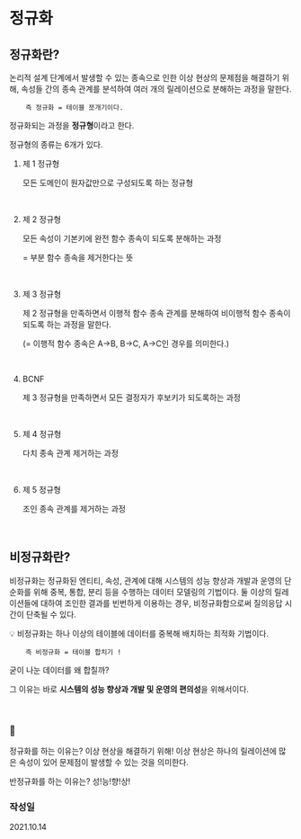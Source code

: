 # 정규화

## 정규화란?

논리적 설계 단계에서 발생할 수 있는 종속으로 인한 이상 현상의 문제점을 해결하기 위해, 속성들 간의 종속 관계를 분석하여 여러 개의 릴레이션으로 분해하는 과정을 말한다.

        즉 정규화 = 테이블 쪼개기이다.

정규화되는 과정을 **정규형**이라고 한다.

정규형의 종류는 6개가 있다.

1. 제 1 정규형
    
    모든 도메인이 원자값만으로 구성되도록 하는 정규형 

<br>
    
2. 제 2 정규형
    
    모든 속성이 기본키에 완전 함수 종속이 되도록 분해하는 과정
    
    = 부분 함수 종속을 제거한다는 뜻

<br>
    
3. 제 3 정규형
    
    제 2 정규형을 만족하면서 이행적 함수 종속 관계를 분해하여 비이행적 함수 종속이 되도록 하는 과정을 말한다.
    
    (= 이행적 함수 종속은 A→B, B→C, A→C인 경우를 의미한다.)
<br>
    
4. BCNF
    
    제 3 정규형을 만족하면서 모든 결정자가 후보키가 되도록하는 과정
<br>
    
5. 제 4 정규형
    
    다치 종속 관계 제거하는 과정
<br>
    
6. 제 5 정규형
    
    조인 종속 관계를 제거하는 과정

<br>


## 비정규화란?

비정규화는 정규화된 엔티티, 속성, 관계에 대해 시스템의 성능 향상과 개발과 운영의 단순화를 위해 중복, 통합, 분리 등을 수행하는 데이터 모델링의 기법이다. 둘 이상의 릴레이션들에 대하여 조인한 결과를 빈번하게 이용하는 경우, 비정규화함으로써 질의응답 시간이 단축될 수 있다.

>
💡 비정규화는 하나 이상의 테이블에 데이터를 중복해 배치하는 최적화 기법이다.


        즉 비정규화 = 테이블 합치기 !

 굳이 나눈 데이터를 왜 합칠까? 

그 이유는 바로 **시스템의 성능 향상과 개발 및 운영의 편의성**을 위해서이다. 

>

<br>


### 📝 

정규화를 하는 이유는? 이상 현상을 해결하기 위해!
이상 현상은 하나의 릴레이션에 많은 속성이 있어 문제점이 발생할 수 있는 것을 의미한다.

반정규화를 하는 이유는? 성!능!향!상!


### 작성일
2021.10.14
